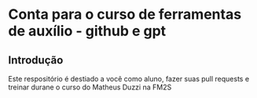 # Conta para o curso de ferramentas de auxílio - github e gpt

## Introdução

Este respositório é destiado a você como aluno, fazer suas pull requests e treinar durane o curso do Matheus Duzzi na FM2S
